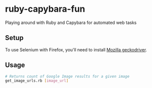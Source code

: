 # ruby-capybara-fun
Playing around with Ruby and Capybara for automated web tasks

## Setup
To use Selenium with Firefox, you'll need to install [Mozilla geckodriver](https://github.com/mozilla/geckodriver/releases).

## Usage
```sh
# Returns count of Google Image results for a given image
get_image_urls.rb [image_url]
```
